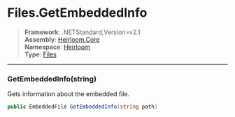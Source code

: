 # Files.GetEmbeddedInfo

> **Framework**: .NETStandard,Version=v2.1  
> **Assembly**: [Heirloom.Core][0]  
> **Namespace**: [Heirloom][0]  
> **Type**: [Files][1]  

--------------------------------------------------------------------------------

### GetEmbeddedInfo(string)

Gets information about the embedded file.

```cs
public EmbeddedFile GetEmbeddedInfo(string path)
```

[0]: ../Heirloom.Core.md
[1]: Heirloom.Files.md
